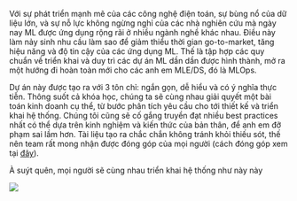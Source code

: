 Với sự phát triển mạnh mẽ của các công nghệ điện toán, sự bùng nổ của dữ liệu lớn, và sự nỗ lực không ngừng nghỉ của các nhà nghiên cứu mà ngày nay ML được ứng dụng rộng rãi ở nhiều ngành nghề khác nhau. Điều này làm nảy sinh nhu cầu làm sao để giảm thiểu thời gian go-to-market, tăng hiệu năng và độ tin cậy của các ứng dụng ML. Thế là tập hợp các quy chuẩn về triển khai và duy trì các dự án ML dần dần được hình thành, mở ra một hướng đi hoàn toàn mới cho các anh em MLE/DS, đó là MLOps.

Dự án này được tạo ra với 3 tôn chỉ: ngắn gọn, dễ hiểu và có ý nghĩa thực tiễn. Thông suốt cả khóa học, chúng ta sẽ cùng nhau giải quyết một bài toán kinh doanh cụ thể, từ bước phân tích yêu cầu cho tới thiết kế và triển khai hệ thống. Chúng tôi cũng sẽ cố gắng truyền đạt nhiều best practices nhất có thể dựa trên kinh nghiệm và kiến thức của bản thân, để anh em đỡ phạm sai lầm hơn. Tài liệu tạo ra chắc chắn không tránh khỏi thiếu sót, thế nên team rất mong nhận được đóng góp của mọi người (cách đóng góp xem tại [đây](../../../CONTRIBUTING)).

À suýt quên, mọi người sẽ cùng nhau triển khai hệ thống như này này

<img src="../../../assets/images/tong-quan-he-thong/gioi-thieu/architecture.png" />
